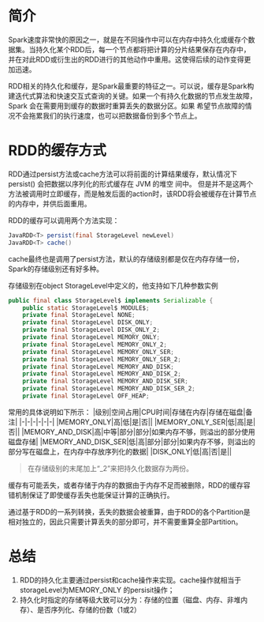 # 简介
Spark速度非常快的原因之一，就是在不同操作中可以在内存中持久化或缓存个数据集。当持久化某个RDD后，每一个节点都将把计算的分片结果保存在内存中，并在对此RDD或衍生出的RDD进行的其他动作中重用。这使得后续的动作变得更加迅速。

RDD相关的持久化和缓存，是Spark最重要的特征之一。可以说，缓存是Spark构建迭代式算法和快速交互式查询的关键。如果一个有持久化数据的节点发生故障，Spark 会在需要用到缓存的数据时重算丢失的数据分区。如果 希望节点故障的情况不会拖累我们的执行速度，也可以把数据备份到多个节点上。 
# RDD的缓存方式
RDD通过persist方法或cache方法可以将前面的计算结果缓存，默认情况下 persist() 会把数据以序列化的形式缓存在 JVM 的堆空 间中。 
但是并不是这两个方法被调用时立即缓存，而是触发后面的action时，该RDD将会被缓存在计算节点的内存中，并供后面重用。

RDD的缓存可以调用两个方法实现：
```java
JavaRDD<T> persist(final StorageLevel newLevel)
JavaRDD<T> cache() 
```
cache最终也是调用了persist方法，默认的存储级别都是仅在内存存储一份，Spark的存储级别还有好多种。

存储级别在object StorageLevel中定义的，他支持如下几种参数实例
```java
public final class StorageLevel$ implements Serializable {
    public static StorageLevel$ MODULE$;
    private final StorageLevel NONE;
    private final StorageLevel DISK_ONLY;
    private final StorageLevel DISK_ONLY_2;
    private final StorageLevel MEMORY_ONLY;
    private final StorageLevel MEMORY_ONLY_2;
    private final StorageLevel MEMORY_ONLY_SER;
    private final StorageLevel MEMORY_ONLY_SER_2;
    private final StorageLevel MEMORY_AND_DISK;
    private final StorageLevel MEMORY_AND_DISK_2;
    private final StorageLevel MEMORY_AND_DISK_SER;
    private final StorageLevel MEMORY_AND_DISK_SER_2;
    private final StorageLevel OFF_HEAP;
```
常用的具体说明如下所示：
|级别|空间占用|CPU时间|存储在内存|存储在磁盘|备注|
|-|-|-|-|-|-|
|MEMORY_ONLY|高|低|是|否||
|MEMORY_ONLY_SER|低|高|是|否||
|MEMORY_AND_DISK|高|中等|部分|部分|如果内存不够，则溢出的部分使用磁盘存储|
|MEMORY_AND_DISK_SER|低|高|部分|部分|如果内存不够，则溢出的部分写在磁盘上，在内存中存放序列化的数据|
|DISK_ONLY|低|高|否|是||

> 在存储级别的末尾加上“_2”来把持久化数据存为两份。

缓存有可能丢失，或者存储于内存的数据由于内存不足而被删除，RDD的缓存容错机制保证了即使缓存丢失也能保证计算的正确执行。

通过基于RDD的一系列转换，丢失的数据会被重算，由于RDD的各个Partition是相对独立的，因此只需要计算丢失的部分即可，并不需要重算全部Partition。

# 总结
1. RDD的持久化主要通过persist和cache操作来实现。cache操作就相当于storageLevel为MEMORY_ONLY
的persisit操作；
2. 持久化时指定的存储等级大致可以分为：存储的位置（磁盘、内存、非堆内存）、是否序列化、存储的份数（1或2）

